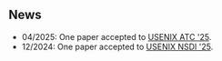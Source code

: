 ## News

- 04/2025: One paper accepted to [USENIX ATC '25](https://www.usenix.org/conference/atc25).
- 12/2024: One paper accepted to [USENIX NSDI '25](https://www.usenix.org/conference/nsdi25).
